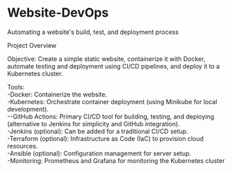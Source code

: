 # Website-DevOps
Automating a website's build, test, and deployment process

Project Overview

Objective: Create a simple static website, containerize it with Docker, automate testing and deployment using CI/CD pipelines, and deploy it to a Kubernetes cluster.

Tools:
<br>    -Docker: Containerize the website.
<br>    -Kubernetes: Orchestrate container deployment (using Minikube for local development).
<br>    --GitHub Actions: Primary CI/CD tool for building, testing, and deploying (alternative to Jenkins for simplicity and GitHub integration).
<br>    -Jenkins (optional): Can be added for a traditional CI/CD setup.
<br>    -Terraform (optional): Infrastructure as Code (IaC) to provision cloud resources.
<br>    -Ansible (optional): Configuration management for server setup.
<br>    -Monitoring: Prometheus and Grafana for monitoring the Kubernetes cluster

